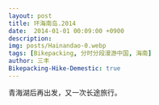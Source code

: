 ```yaml
---
layout: post
title: 环海南岛.2014
date:  2014-01-01 00:09:00 +0900
description:
img: posts/Hainandao-0.webp
tags: [Bikepacking, 分时分段漫游中国, 海南]
author: 三丰
Bikepacking-Hike-Demestic: true
---
```


<script>
    function password()
    {
        var i=1;
            var passwd=prompt('此文章已被三丰设置为私密，请凭丰码入内！','');//这是输入密码的提示语，可以改为你想要显示的内容，比如本站地址之类的
        while(i<3)
        {
            if(passwd=="i love isanfeng")//这是密码
            {
            alert('已授权，请进！');//这是输入正确后的提示，可以改为自己想要的提示语
            break;
            }
            i++;
            var passwd=prompt('丰码错误!请重新输入:\n你还有'+(4-i)+'次机会。');
        }
        if(password!="vip.zan.smarted"&&i==3)
        {
            alert('亲爱滴，不好意思，期待下次与你相见。');
            location.href="http://iwangsanfeng.gitee.io";//这是密码输入错误超过3次后转到的错误页面，也可设为别的页面
        }
        return "";
    }
        password();
</script>


青海湖后再出发，又一次长途旅行。
